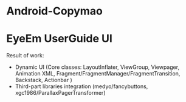 Android-Copymao
===============

EyeEm UserGuide UI
====
Result of work:
* Dynamic UI (Core classes: LayoutInflater, ViewGroup, Viewpager, Animation XML, Fragment/FragmentManager/FragmentTransition, Backstack, Actionbar )
* Third-part libraries integration (medyo/fancybuttons, xgc1986/ParallaxPagerTransformer)
